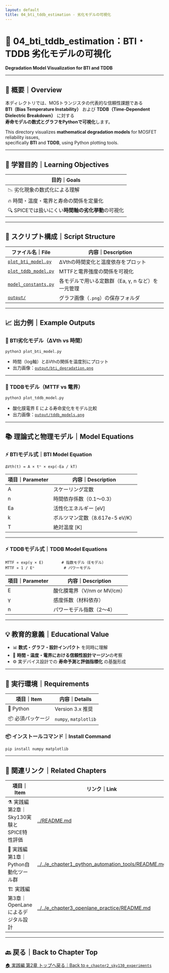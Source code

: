 ```yaml
---
layout: default
title: 04_bti_tddb_estimation - 劣化モデルの可視化
---
```


# 🧪 04_bti_tddb_estimation：BTI・TDDB 劣化モデルの可視化  
**Degradation Model Visualization for BTI and TDDB**

---

## 📄 概要｜Overview

本ディレクトリでは、MOSトランジスタの代表的な信頼性課題である  
**BTI（Bias Temperature Instability）** および **TDDB（Time-Dependent Dielectric Breakdown）** に対する  
**寿命モデルの数式とグラフをPythonで可視化**します。

This directory visualizes **mathematical degradation models** for MOSFET reliability issues,  
specifically **BTI** and **TDDB**, using Python plotting tools.

---

## 🎯 学習目的｜Learning Objectives

| 目的｜Goals |
|-----------|
| 📉 劣化現象の数式化による理解  
| 🔥 時間・温度・電界と寿命の関係を定量化  
| 🔍 SPICEでは扱いにくい**時間軸の劣化挙動**の可視化  

---

## 🧾 スクリプト構成｜Script Structure

| ファイル名｜File | 内容｜Description |
|------------------|-------------------------------------------|
| [`plot_bti_model.py`](./plot_bti_model.py) | ΔVthの時間変化と温度依存をプロット |
| [`plot_tddb_model.py`](./plot_tddb_model.py) | MTTFと電界強度の関係を可視化 |
| [`model_constants.py`](./model_constants.py) | 各モデルで用いる定数群（Ea, γ, n など）を一元管理 |
| [`output/`](./output/) | グラフ画像（`.png`）の保存フォルダ |

---

## 📈 出力例｜Example Outputs

### 🔹 BTI劣化モデル（ΔVth vs 時間）

```bash
python3 plot_bti_model.py
```

- 時間（log軸）とΔVthの関係を温度別にプロット  
- 出力画像：[`output/bti_degradation.png`](./output/bti_degradation.png)

---

### 🔹 TDDBモデル（MTTF vs 電界）

```bash
python3 plot_tddb_model.py
```

- 酸化膜電界 E による寿命変化をモデル比較  
- 出力画像：[`output/tddb_models.png`](./output/tddb_models.png)

---

## 📚 理論式と物理モデル｜Model Equations

### ⚡ BTIモデル式｜BTI Model Equation

```text
ΔVth(t) = A × tⁿ × exp(-Ea / kT)
```

| 項目｜Parameter | 内容｜Description |
|-------|--------------------------|
| A     | スケーリング定数 | Scaling factor |
| n     | 時間依存係数（0.1〜0.3）| Time exponent |
| Ea    | 活性化エネルギー [eV] | Activation energy |
| k     | ボルツマン定数（8.617e-5 eV/K）| Boltzmann constant |
| T     | 絶対温度 [K] | Absolute temperature |

---

### ⚡ TDDBモデル式｜TDDB Model Equations

```text
MTTF ∝ exp(γ × E)        # 指数モデル（Eモデル）  
MTTF ∝ 1 / Eⁿ             # パワーモデル
```

| 項目｜Parameter | 内容｜Description |
|-------|------------------------------|
| E     | 酸化膜電界（V/nm or MV/cm） | Electric field across oxide |
| γ     | 感度係数（材料依存） | Field acceleration factor |
| n     | パワーモデル指数（2〜4） | Power model exponent |

---

## 💡 教育的意義｜Educational Value

- 📊 **数式・グラフ・設計インパクト** を同時に理解  
- 🔄 **時間・温度・電界における信頼性設計マージン**の考察  
- ⚙️ 実デバイス設計での **寿命予測と評価指標化** の基盤形成  

---

## 🔧 実行環境｜Requirements

| 項目｜Item | 内容｜Details |
|--------|---------------------|
| 🐍 Python | Version 3.x 推奨 |
| 📦 必須パッケージ | `numpy`, `matplotlib` |

### 📦 インストールコマンド｜Install Command

```bash
pip install numpy matplotlib
```

---

## 🔗 関連リンク｜Related Chapters

| 項目｜Item | リンク｜Link |
|--------|-----------------------------------------------|
| ⚗️ 実践編 第2章｜Sky130実験とSPICE特性評価 | [../README.md](../README.md) |
| 🧰 実践編 第1章｜Python自動化ツール群 | [../../e_chapter1_python_automation_tools/README.md](../../e_chapter1_python_automation_tools/README.md) |
| 🏗️ 実践編 第3章｜OpenLaneによるデジタル設計 | [../../e_chapter3_openlane_practice/README.md](../../e_chapter3_openlane_practice/README.md) |

---

## 🔙 戻る｜Back to Chapter Top

[🏠 実践編 第2章 トップへ戻る｜Back to `e_chapter2_sky130_experiments`](../README.md)
